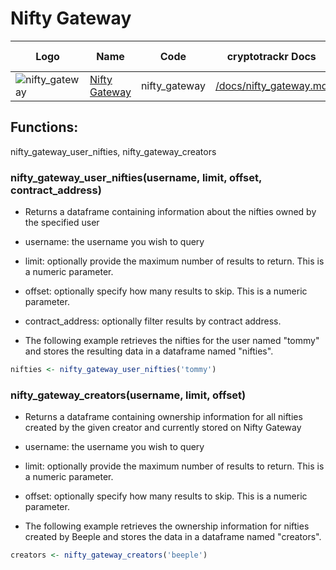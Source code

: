 # Nifty Gateway

| Logo                                                                                                                  | Name                                           | Code          | cryptotrackr Docs                                                                                      | Exchange Docs                                                                                          | Source Code                                                                                    |
|-----------------------------------------------------------------------------------------------------------------------|------------------------------------------------|---------------|--------------------------------------------------------------------------------------------------------|--------------------------------------------------------------------------------------------------------|------------------------------------------------------------------------------------------------|
| ![nifty_gateway](https://encrypted-tbn0.gstatic.com/images?q=tbn:ANd9GcSrQfBZIOmocIpXpnQxeaKB2X81gSYfJ7X1Ww&usqp=CAU) | [Nifty Gateway](https://www.niftygateway.com/) | nifty_gateway | [/docs/nifty_gateway.md](https://github.com/TrevorFrench/cryptotrackr/blob/main/docs/nifty_gateway.md) | [🏢](https://niftygateway.notion.site/Nifty-Gateway-OAuth-Public-API-12d0a73c3ca24ab096084fa0334ba895) | [/R/nifty_gateway.R](https://github.com/TrevorFrench/cryptotrackr/blob/main/R/nifty_gateway.R) |

## Functions:

nifty_gateway_user_nifties, nifty_gateway_creators

### nifty_gateway_user_nifties(username, limit, offset, contract_address)

-   Returns a dataframe containing information about the nifties owned by the specified user

-   username: the username you wish to query

-   limit: optionally provide the maximum number of results to return. This is a numeric parameter.

-   offset: optionally specify how many results to skip. This is a numeric parameter.

-   contract_address: optionally filter results by contract address.

-   The following example retrieves the nifties for the user named "tommy" and stores the resulting data in a dataframe named "nifties".

``` r
nifties <- nifty_gateway_user_nifties('tommy')
```

### nifty_gateway_creators(username, limit, offset)

-   Returns a dataframe containing ownership information for all nifties created by the given creator and currently stored on Nifty Gateway

-   username: the username you wish to query

-   limit: optionally provide the maximum number of results to return. This is a numeric parameter.

-   offset: optionally specify how many results to skip. This is a numeric parameter.

-   The following example retrieves the ownership information for nifties created by Beeple and stores the data in a dataframe named "creators".

``` r
creators <- nifty_gateway_creators('beeple')
```
